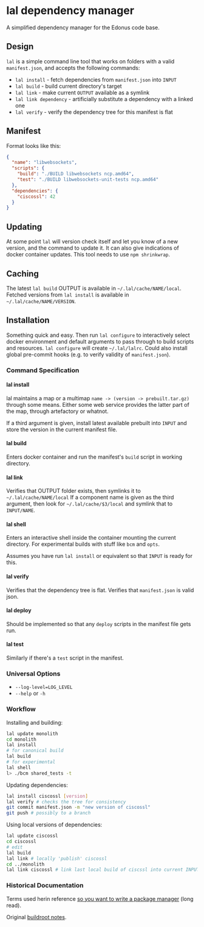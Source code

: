# lal dependency manager
A simplified dependency manager for the Edonus code base.

## Design
`lal` is a simple command line tool that works on folders with a valid `manifest.json`, and accepts the following commands:

- `lal install` - fetch dependencies from `manifest.json` into `INPUT`
- `lal build` - build current directory's target
- `lal link` - make current `OUTPUT` available as a symlink
- `lal link dependency` - artificially substitute a dependency with a linked one
- `lal verify` - verify the dependency tree for this manifest is flat

## Manifest
Format looks like this:

```json
{
  "name": "libwebsockets",
  "scripts": {
    "build": "./BUILD libwebsockets ncp.amd64",
    "test": "./BUILD libwebsockets-unit-tests ncp.amd64"
  },
  "dependencies": {
    "ciscossl": 42
  }
}
```

## Updating
At some point `lal` will version check itself and let you know of a new version, and the command to update it. It can also give indications of docker container updates. This tool needs to use `npm shrinkwrap`.

## Caching
The latest `lal build` OUTPUT is available in `~/.lal/cache/NAME/local`.
Fetched versions from `lal install` is available in `~/.lal/cache/NAME/VERSION`.

## Installation
Something quick and easy. Then run `lal configure` to interactively select docker environment and default arguments to pass through to build scripts and resources. `lal configure` will create `~/.lal/lalrc`. Could also install global pre-commit hooks (e.g. to verify validity of `manifest.json`).

### Command Specification
#### lal install
lal maintains a map or a multimap `name -> (version -> prebuilt.tar.gz)` through some means. Either some web service provides the latter part of the map, through artefactory or whatnot.

If a third argument is given, install latest available prebuilt into `INPUT` and store the version in the current manifest file.

#### lal build
Enters docker container and run the manifest's `build` script in working directory.

#### lal link
Verifies that OUTPUT folder exists, then symlinks it to `~/.lal/cache/NAME/local`
If a component name is given as the third argument, then look for `~/.lal/cache/$3/local` and symlink that to `INPUT/NAME`.

#### lal shell
Enters an interactive shell inside the container mounting the current directory. For experimental builds with stuff like `bcm` and `opts`.

Assumes you have run `lal install` or equivalent so that `INPUT` is ready for this.

#### lal verify
Verifies that the dependency tree is flat.
Verifies that `manifest.json` is valid json.

#### lal deploy
Should be implemented so that any `deploy` scripts in the manifest file gets run.

#### lal test
Similarly if there's a `test` script in the manifest.

### Universal Options

- `--log-level=LOG_LEVEL`
- `--help` or `-h`


### Workflow
Installing and building:

```sh
lal update monolith
cd monolith
lal install
# for canonical build
lal build
# for experimental
lal shell
l> ./bcm shared_tests -t
```

Updating dependencies:

```sh
lal install ciscossl [version]
lal verify # checks the tree for consistency
git commit manifest.json -m "new version of ciscossl"
git push # possibly to a branch
```

Using local versions of dependencies:

```sh
lal update ciscossl
cd ciscossl
# edit
lal build
lal link # locally 'publish' ciscossl
cd ../monolith
lal link ciscossl # link last local build of ciscssl into current INPUT
```

### Historical Documentation
Terms used herin reference [so you want to write a package manager](https://medium.com/@sdboyer/so-you-want-to-write-a-package-manager-4ae9c17d9527#.rlvjqxc4r) (long read).

Original [buildroot notes](https://hg.lal.cisco.com/root/files/tip/NOTES).
